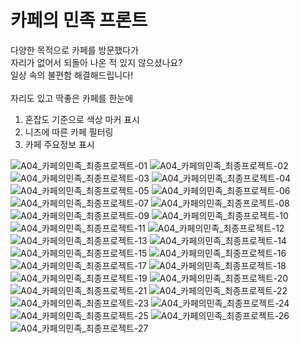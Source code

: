 # 카페의 민족 프론트 

다양한 목적으로 카페를 방문했다가<br>
자리가 없어서 되돌아 나온 적 있지 않으셨나요?<br>
일상 속의 불편함 해결해드립니다!<br><br>
자리도 있고 딱좋은 카페를 한눈에<br>
1. 혼잡도 기준으로 색상 마커 표시<br>
2. 니즈에 따른 카페 필터링<br>
3. 카페 주요정보 표시<br>

![A04_카페의민족_최종프로젝트-01](https://user-images.githubusercontent.com/31758135/175519320-c1c79450-9236-416d-8dff-e9007711dd78.jpg)
![A04_카페의민족_최종프로젝트-02](https://user-images.githubusercontent.com/31758135/175519326-16929e11-ec2d-470d-8ebc-8e74caef5d5f.jpg)
![A04_카페의민족_최종프로젝트-03](https://user-images.githubusercontent.com/31758135/175519331-8dff7316-e93c-4eda-ba18-766a7062fb3e.jpg)
![A04_카페의민족_최종프로젝트-04](https://user-images.githubusercontent.com/31758135/175519334-d0e8118a-da39-41a4-be0b-0f580116ecb0.jpg)
![A04_카페의민족_최종프로젝트-05](https://user-images.githubusercontent.com/31758135/175519336-aa6952d8-cb79-46ad-8040-9c9ae6b69a04.jpg)
![A04_카페의민족_최종프로젝트-06](https://user-images.githubusercontent.com/31758135/175519337-e1a63dbb-0309-4d1c-add4-a35566edbcc7.jpg)
![A04_카페의민족_최종프로젝트-07](https://user-images.githubusercontent.com/31758135/175519341-0c91ac39-1274-4dd7-8cb1-8b320e9c3669.jpg)
![A04_카페의민족_최종프로젝트-08](https://user-images.githubusercontent.com/31758135/175519343-1667a28f-a48a-4c11-ae6e-20bbfa52752e.jpg)
![A04_카페의민족_최종프로젝트-09](https://user-images.githubusercontent.com/31758135/175519344-535048ff-5003-4b39-a795-a6167b22950f.jpg)
![A04_카페의민족_최종프로젝트-10](https://user-images.githubusercontent.com/31758135/175519349-e03b5b62-110f-4214-98c4-f8e23ba08144.jpg)
![A04_카페의민족_최종프로젝트-11](https://user-images.githubusercontent.com/31758135/175519350-ed3e77e2-b5d7-422d-b194-6b80fa08b7d7.jpg)
![A04_카페의민족_최종프로젝트-12](https://user-images.githubusercontent.com/31758135/175519352-4ee585b0-29f9-4258-ab24-2702fbe6726a.jpg)
![A04_카페의민족_최종프로젝트-13](https://user-images.githubusercontent.com/31758135/175519355-964b7781-5bd5-45e3-b0a0-714d4fe100c7.jpg)
![A04_카페의민족_최종프로젝트-14](https://user-images.githubusercontent.com/31758135/175519357-9d016f1b-e36b-4d8b-b2b6-15495f8ad3f6.jpg)
![A04_카페의민족_최종프로젝트-15](https://user-images.githubusercontent.com/31758135/175519360-94f43d3c-b205-4d97-a899-61f09f311239.jpg)
![A04_카페의민족_최종프로젝트-16](https://user-images.githubusercontent.com/31758135/175519363-2a099ff0-264d-4769-8ee0-bf07bbf668a0.jpg)
![A04_카페의민족_최종프로젝트-17](https://user-images.githubusercontent.com/31758135/175519364-24bc79ed-8ea8-4471-b8ac-3fa8e4a2b0a0.jpg)
![A04_카페의민족_최종프로젝트-18](https://user-images.githubusercontent.com/31758135/175519365-f7ec192d-b49b-452c-9755-0cc69a203a4a.jpg)
![A04_카페의민족_최종프로젝트-19](https://user-images.githubusercontent.com/31758135/175519367-29047cd2-a1bc-4963-b446-5f7d502aed8c.jpg)
![A04_카페의민족_최종프로젝트-20](https://user-images.githubusercontent.com/31758135/175519372-5594f591-76e7-4c04-8a8a-c6dd8438dde7.jpg)
![A04_카페의민족_최종프로젝트-21](https://user-images.githubusercontent.com/31758135/175519374-ce1114d0-8c04-484b-aac3-204ebab8f999.jpg)
![A04_카페의민족_최종프로젝트-22](https://user-images.githubusercontent.com/31758135/175519442-d19f84dc-e6be-4cd1-9f10-4ae2a1ef2ab0.jpg)
![A04_카페의민족_최종프로젝트-23](https://user-images.githubusercontent.com/31758135/175519452-0ecb10af-7d7f-4f92-922f-8f5e02470e0a.jpg)
![A04_카페의민족_최종프로젝트-24](https://user-images.githubusercontent.com/31758135/175519461-9bcb9fc5-62d1-434a-992d-e71b0b37d7fa.jpg)
![A04_카페의민족_최종프로젝트-25](https://user-images.githubusercontent.com/31758135/175519465-a81ce830-0d71-4ae1-9e3b-8285b465a7a6.jpg)
![A04_카페의민족_최종프로젝트-26](https://user-images.githubusercontent.com/31758135/175519466-dbbb1903-a802-46dc-a34e-bea7ce87a5d7.jpg)
![A04_카페의민족_최종프로젝트-27](https://user-images.githubusercontent.com/31758135/175519467-3838cb5e-675f-4b7f-ab71-37e1eee3ed1c.jpg)
